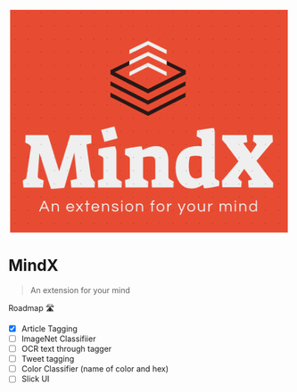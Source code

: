<p align="center"><img src="assets/mindxlogo.png" height="400px"><br>

# MindX

> An extension for your mind

Roadmap 🛣️
- [x] Article Tagging
- [ ] ImageNet Classifiier
- [ ] OCR text through tagger
- [ ] Tweet tagging
- [ ] Color Classifier (name of color and hex)
- [ ] Slick UI
